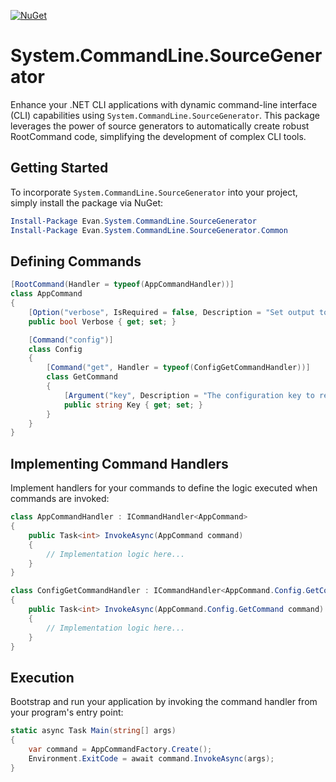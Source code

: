 [![NuGet](https://img.shields.io/nuget/v/Evan.System.CommandLine.SourceGenerator)](https://www.nuget.org/packages/Evan.System.CommandLine.SourceGenerator)

# System.CommandLine.SourceGenerator
Enhance your .NET CLI applications with dynamic command-line interface (CLI) capabilities using `System.CommandLine.SourceGenerator`. This package leverages the power of source generators to automatically create robust RootCommand code, simplifying the development of complex CLI tools.

## Getting Started

To incorporate `System.CommandLine.SourceGenerator` into your project, simply install the package via NuGet:

```powershell
Install-Package Evan.System.CommandLine.SourceGenerator
Install-Package Evan.System.CommandLine.SourceGenerator.Common
```

## Defining Commands

```csharp
[RootCommand(Handler = typeof(AppCommandHandler))]
class AppCommand
{
    [Option("verbose", IsRequired = false, Description = "Set output to verbose messages.")]
    public bool Verbose { get; set; }

    [Command("config")]
    class Config
    {
        [Command("get", Handler = typeof(ConfigGetCommandHandler))]
        class GetCommand
        {
            [Argument("key", Description = "The configuration key to retrieve.")]
            public string Key { get; set; }
        }
    }
}
```

## Implementing Command Handlers

Implement handlers for your commands to define the logic executed when commands are invoked:


```csharp
class AppCommandHandler : ICommandHandler<AppCommand>
{
    public Task<int> InvokeAsync(AppCommand command)
    {
        // Implementation logic here...
    }
}

class ConfigGetCommandHandler : ICommandHandler<AppCommand.Config.GetCommand>
{
    public Task<int> InvokeAsync(AppCommand.Config.GetCommand command)
    {
        // Implementation logic here...
    }
}
```

## Execution

Bootstrap and run your application by invoking the command handler from your program's entry point:


```csharp
static async Task Main(string[] args)
{
    var command = AppCommandFactory.Create();
    Environment.ExitCode = await command.InvokeAsync(args);
}
```

